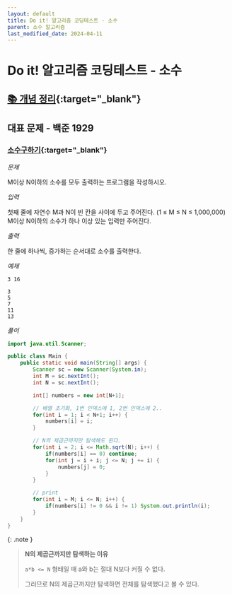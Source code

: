 ```yaml
---
layout: default
title: Do it! 알고리즘 코딩테스트 - 소수
parent: 소수 알고리즘
last_modified_date: 2024-04-11
---
```


# Do it! 알고리즘 코딩테스트 - 소수

## [📚 개념 정리](/algorithm/note/2024-04-11-prime_number){:target="_blank"}

## 대표 문제 - 백준 1929

### [소수구하기](https://www.acmicpc.net/problem/1929){:target="_blank"}

*문제*

M이상 N이하의 소수를 모두 출력하는 프로그램을 작성하시오.

*입력*

첫째 줄에 자연수 M과 N이 빈 칸을 사이에 두고 주어진다. (1 ≤ M ≤ N ≤ 1,000,000) M이상 N이하의 소수가 하나 이상 있는 입력만 주어진다.

*출력*

한 줄에 하나씩, 증가하는 순서대로 소수를 출력한다.

*예제*

```
3 16
```

```
3
5
7
11
13
```

*풀이*

```java
import java.util.Scanner;

public class Main {
    public static void main(String[] args) {
        Scanner sc = new Scanner(System.in);
        int M = sc.nextInt();
        int N = sc.nextInt();

        int[] numbers = new int[N+1];

        // 배열 초기화, 1번 인덱스에 1, 2번 인덱스에 2..
        for(int i = 1; i < N+1; i++) {
            numbers[i] = i;
        }

        // N의 제곱근까지만 탐색해도 된다.
        for(int i = 2; i <= Math.sqrt(N); i++) {
            if(numbers[i] == 0) continue;
            for(int j = i + i; j <= N; j += i) {
                numbers[j] = 0;
            }
        }

        // print
        for(int i = M; i <= N; i++) {
            if(numbers[i] != 0 && i != 1) System.out.println(i);
        }
    }
}
```

{: .note }
> **N의 제곱근까지만 탐색하는 이유**
>
> `a*b <= N` 형태일 때 a와 b는 절대 N보다 커질 수 없다.
>
> 그러므로 N의 제곱근까지만 탐색하면 전체를 탐색했다고 볼 수 있다.